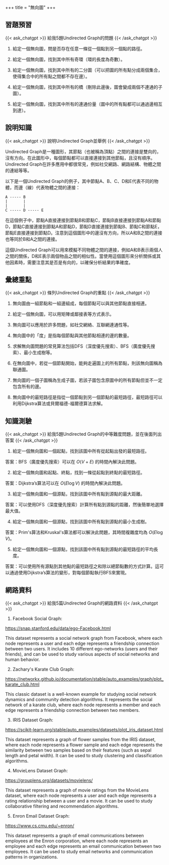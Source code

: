 +++
title = "無向圖"
+++
## 習題預習
{{< ask_chatgpt >}}
給我5題Undirected Graph的問題
{{< /ask_chatgpt >}}



1. 給定一個無向圖，問是否存在任意一條從一個點到另一個點的路徑。

2. 給定一個無向圖，找到其中所有奇環（環的長度為奇數）。

3. 給定一個無向圖，找到其中所有的二分圖（可以把圖的所有點分成兩個集合，使得集合中的所有點之間都不存在邊）。

4. 給定一個無向圖，找到其中所有的橋（刪除此邊後，圖會變成兩個不連通的子圖）。

5. 給定一個無向圖，找到其中所有的連通份量（圖中的所有點都可以通過邊相互到達）。   

## 說明知識
{{< ask_chatgpt >}}
說明Undirected Graph並舉例
{{< /ask_chatgpt >}}



Undirected Graph是一種圖形，其節點（也被稱為頂點）之間的連接是雙向的，沒有方向。在此圖形中，每個節點都可以直接連接到其他節點，且沒有順序。Undirected Graph在許多應用中都很常見，例如社交網路、網路結構、物體之間的連結等等。

以下是一個Undirected Graph的例子，其中節點A、B、C、D和E代表不同的物體，而邊（線）代表物體之間的連接：

```
A ----- B
|       |
|       |
C ----- D ----- E
```

在這個例子中，節點A直接連接到節點B和節點C，節點B直接連接到節點A和節點D，節點C直接連接到節點A和節點D，節點D直接連接到節點B、節點C和節點E，節點E直接連接到節點D。注意到這個圖形中的邊沒有方向，所以A和B之間的連接也等同於B和A之間的連接。

這個Undirected Graph可以用來模擬不同物體之間的連接，例如A和B表示兩個人之間的關係，D和E表示兩個物品之間的相似性。當使用這個圖形來分析關係或其他因素時，需要注意其是否是有向的，以確保分析結果的準確度。   

## 彙總重點
{{< ask_chatgpt >}}
條列Undirected Graph的重點
{{< /ask_chatgpt >}}



1. 無向圖由一組節點和一組邊組成，每個節點可以與其他節點直接相連。

2. 給定一個無向圖，可以用矩陣或鄰接表等方式表示。

3. 無向圖可以應用於許多問題，如社交網絡、互聯網連通性等。

4. 無向圖中的「度」是指每個節點與其他節點相連的邊的數量。

5. 求解無向圖問題的常見算法包括DFS（深度優先搜索）、BFS（廣度優先搜索）、最小生成樹等。

6. 在無向圖中，若從一個節點開始，能夠走遍圖上的所有節點，則該無向圖稱為聯通圖。

7. 無向圖的一個子圖稱為生成子圖，若該子圖包含原圖中的所有節點但並不一定包含所有的邊。

8. 無向圖中的最短路徑是指從一個節點到另一個節點的最短路徑，最短路徑可以利用Dijkstra算法或貝爾福德-福爾德算法求解。   

## 知識測驗
{{< ask_chatgpt >}}
給我5題Undirected Graph的中等難度問題，並在後面列出答案
{{< /ask_chatgpt >}}



1. 給定一個無向圖和一個起點，找到該圖中所有從起點出發的最短路徑。

答案：BFS（廣度優先搜索）可以在 $O(V+E)$ 的時間內解決此問題。

2. 給定一個無向圖和起點、終點，找到一條從起點到終點的最短路徑。

答案：Dijkstra’s算法可以在 $O(E\log V)$ 的時間內解決此問題。

3. 給定一個無向圖和一個源點，找到該圖中所有點到源點的最大距離。

答案：可以使用DFS（深度優先搜索）計算所有點到源點的距離，然後簡單地選擇最大值。

4. 給定一個無向圖和一個源點，找到該圖中所有點到源點的最小生成樹。

答案：Prim's算法和Kruskal's算法都可以解決此問題，其時間複雜度均為 $O(E\log V)$。

5. 給定一個無向圖和一個源點，找到該圖中所有點到源點的最短路徑的平均長度。

答案：可以使用所有源點到其他點的最短路徑之和除以總節點數的方式計算。這可以通過使用Dijkstra’s算法的變形，對每個節點執行BFS來實現。   

## 網路資料
{{< ask_chatgpt >}}
給我5篇Undirected Graph的網路資料
{{< /ask_chatgpt >}}



1. Facebook Social Graph: 

https://snap.stanford.edu/data/ego-Facebook.html

This dataset represents a social network graph from Facebook, where each node represents a user and each edge represents a friendship connection between two users. It includes 10 different ego-networks (users and their friends), and can be used to study various aspects of social networks and human behavior. 

2. Zachary's Karate Club Graph: 

https://networkx.github.io/documentation/stable/auto_examples/graph/plot_karate_club.html

This classic dataset is a well-known example for studying social network dynamics and community detection algorithms. It represents the social network of a karate club, where each node represents a member and each edge represents a friendship connection between two members. 

3. IRIS Dataset Graph: 

https://scikit-learn.org/stable/auto_examples/datasets/plot_iris_dataset.html

This dataset represents a graph of flower samples from the IRIS dataset, where each node represents a flower sample and each edge represents the similarity between two samples based on their features (such as sepal length and petal width). It can be used to study clustering and classification algorithms. 

4. MovieLens Dataset Graph: 

https://grouplens.org/datasets/movielens/

This dataset represents a graph of movie ratings from the MovieLens dataset, where each node represents a user and each edge represents a rating relationship between a user and a movie. It can be used to study collaborative filtering and recommendation algorithms. 

5. Enron Email Dataset Graph: 

https://www.cs.cmu.edu/~enron/

This dataset represents a graph of email communications between employees at the Enron corporation, where each node represents an employee and each edge represents an email communication between two employees. It can be used to study email networks and communication patterns in organizations.   

